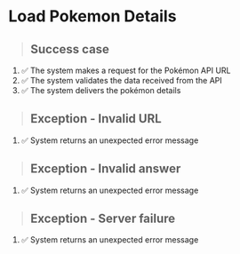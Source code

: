 # Load Pokemon Details

> ## Success case
1. ✅ The system makes a request for the Pokémon API URL
2. ✅ The system validates the data received from the API
3. ✅ The system delivers the pokémon details

> ## Exception - Invalid URL
1. ✅ System returns an unexpected error message

> ## Exception - Invalid answer
1. ✅ System returns an unexpected error message

> ## Exception - Server failure
1. ✅ System returns an unexpected error message